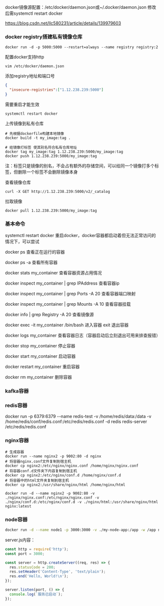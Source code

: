 
docker镜像源配置：/etc/docker/daemon.json或~/.docker/daemon.json 修改后需systemctl restart docker

https://blog.csdn.net/llc580231/article/details/139979603

### docker registry搭建私有镜像仓库
```shell
docker run -d -p 5000:5000 --restart=always --name registry registry:2
```

配置docker支持http
```shell
vim /etc/docker/daemon.json
```
添加registry地址和端口号
```json
{
  "insecure-registries":["1.12.238.239:5000"]
}
```
需要重启才能生效
```shell
systemctl restart docker
```

上传镜像到私有仓库
```shell
# 先根据dockerfile构建本地镜像
docker build -t my_image:tag .

# 给镜像打标签 使其别名符合私有仓库地址
docker tag my_image:tag 1.12.238.239:5000/my_image:tag
docker push 1.12.238.239:5000/my_image:tag
```
注：标签只是镜像的别名，不会占有额外的存储空间，可以给同一个镜像打多个标签，但删除一个标签不会删除镜像本身

查看镜像仓库
```shell
curl -X GET http://1.12.238.239:5000/v2/_catalog
```

拉取镜像
```shell
docker pull 1.12.238.239:5000/my_image:tag
```


### 基本命令
systemctl restart docker 重启docker，docker容器都启动着但无法正常访问的情况下，可以尝试

docker ps 查看正在运行的容器

docker ps -a 查看所有容器

docker stats my_container 查看容器资源占用情况

docker inspect my_container | grep IPAddress 查看容器ip

docker inspect my_container | grep Ports -A 20 查看容器端口映射

docker inspect my_container | grep Mounts -A 10 查看容器挂载

docker info | grep Registry -A 20 查看镜像源

docker exec -it my_container /bin/bash 进入容器 exit 退出容器

docker logs my_container 查看容器日志（容器启动后立刻退出可用来排查报错）

docker stop my_container 停止容器

docker start my_container 启动容器

docker restart my_container 重启容器

docker rm my_container 删除容器

### kafka容器


### redis容器
docker run -p 6379:6379 --name redis-test -v /home/redis/data:/data -v /home/redis/conf/redis.conf:/etc/redis/redis.conf -d redis redis-server /etc/redis/redis.conf

### nginx容器
```
# 生成容器
docker run --name nginx2 -p 9002:80 -d nginx
# 将容器nginx.conf文件复制到宿主机
docker cp nginx2:/etc/nginx/nginx.conf /home/nginx/nginx.conf
# 将容器conf.d文件夹下内容复制到宿主机
docker cp nginx2:/etc/nginx/conf.d /home/nginx/conf.d
# 将容器中的html文件夹复制到宿主机
docker cp nginx2:/usr/share/nginx/html /home/nginx/html
```

```
docker run -d --name nginx2 -p 9002:80 -v ./nginx/nginx.conf:/etc/nginx/nginx.conf -v ./nginx/conf.d:/etc/nginx/conf.d -v ./nginx/html:/usr/share/nginx/html nginx:latest
```

### node容器
```bash
docker run -d --name node1 -p 3000:3000 -v ./my-node-app:/app -w /app node:latest node server.js
```

server.js内容：
```js
const http = require('http');
const port = 3000;

const server = http.createServer((req, res) => {
  res.statusCode = 200;
  res.setHeader('Content-Type', 'text/plain');
  res.end('Hello, World!\n');
});

server.listen(port, () => {
  console.log(`服务已启动`);
});
```